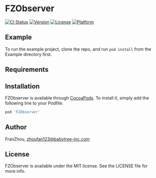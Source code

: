 # FZObserver

[![CI Status](https://img.shields.io/travis/FranZhou/FZObserver.svg?style=flat)](https://travis-ci.org/FranZhou/FZObserver)
[![Version](https://img.shields.io/cocoapods/v/FZObserver.svg?style=flat)](https://cocoapods.org/pods/FZObserver)
[![License](https://img.shields.io/cocoapods/l/FZObserver.svg?style=flat)](https://cocoapods.org/pods/FZObserver)
[![Platform](https://img.shields.io/cocoapods/p/FZObserver.svg?style=flat)](https://cocoapods.org/pods/FZObserver)

## Example

To run the example project, clone the repo, and run `pod install` from the Example directory first.

## Requirements

## Installation

FZObserver is available through [CocoaPods](https://cocoapods.org). To install
it, simply add the following line to your Podfile:

```ruby
pod 'FZObserver'
```

## Author

FranZhou, zhoufan123@babytree-inc.com

## License

FZObserver is available under the MIT license. See the LICENSE file for more info.
